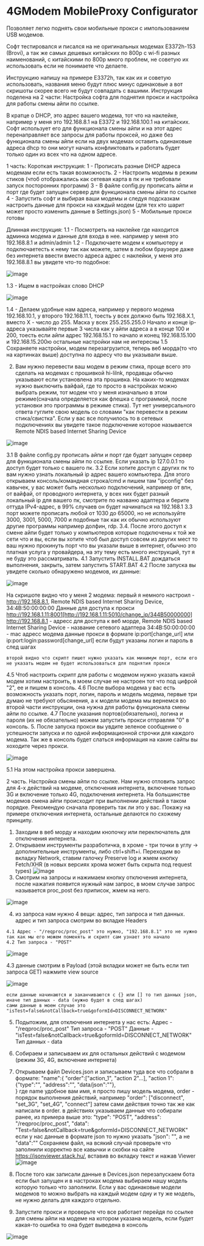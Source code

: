 # 4GModem MobileProxy Configurator
Позволяет легко поднять свои мобильные прокси с импользованием USB модемов.

Софт тестировался и писался на не оригинальных модемах E3372h-153 (Brovi), а так же самых дешевых китайских по 800р с wi-fi разных наименований, с китайскими по 800р много проблем, не советую их использовать если не понимаете что делаете.

Инструкцию напишу на примере E3372h, так как их и советую использовать, названия меню будут плюс минус одинаковые а вот скришоты скорее всего не будут совпадать с вашими.
Инструкция поделена на 2 части: Настройка софта для поднятия прокси и настройка для работы смены айпи по ссылке.

В кратце о DHCP, это адрес вашего модема, тот что на наклейке, например у меня это 192.168.8.1 на E3372 и 192.168.100.1 на китайских. Софт использует его для функционала смены айпи и на этот адрес перенаправляет все запросы для работы проксей, но даже без функционала смены айпи если на двух модемах оставить одинаковые адреса dhcp то они могут начать конфликтовать и работать будет только один из всех что на одном адресе.
 
1 часть:
  Короткая инструкция:
  1 - Прописать разные DHCP адреса модемам если есть такая возможность.
  2 - Настроить модемы в режим стиков (чтоб отображались как сетевая карта в пк и не требовали запуск посторонних программ)
  3 - В файле config.py прописать айпи и порт где будет запущен сервер для функционала смены айпи по ссылке
  4 - Запустить софт и выбирая ваши модемы и следуя подсказкам настроить данные для прокси на каждый модем (для тех кто шарит может просто изменить данные в Settings.json)
  5 - Мобильные прокси готовы
  
  Длинная инструкция:
  1.1 - Посмотреть на наклейке где находится админка модема и данные для входа в нее. например у меня это 192.168.8.1 и admin/admin
  1.2 - Подключаете модем к компьютеру и подключаетесть к нему так как можете, затем в любом браузере даже без интернета ввести вместо адреса адрес с наклейки, у меня это 192.168.8.1 вы увидете что-то подобное:
  
  ![image](https://github.com/IsNaRm/4GModem-MobileProxy-Configurator/assets/11133034/453f3ff5-2242-4aef-927a-ef033b58fdd6)
  
  1.3 - Ищем в настройках слово DHCP

  ![image](https://github.com/IsNaRm/4GModem-MobileProxy-Configurator/assets/11133034/2c7839f8-52ec-4d32-ad2a-1048967e471f)

  1.4 - Делаем удобные нам адреса, например у первого модема 192.168.10.1, у второго 192.168.11.1, тоесть у всех должно быть 192.168.X.1, вместо X - число до 255.
        Маска у всех 255.255.255.0
        Начало и конце ip-адреса указывайте первые 3 числа как у айпи адреса а в конце 100 и 200, тоесть если айпи адрес 192.168.15.1 то начало и конец 192.168.15.100 и 192.168.15.200ю
        остальные настройки нам не интересны
  1.5 Сохраняете настройки, модем перезагрузится, теперь веб морда(то что на картинках выше) доступна по адресу что вы указывали выше.

  2. Вам нужно перевести ваш модем в режим стика, проще всего это сделать на модемах с прошивкой hi-lilnk, продавцы обычно указывают если установлена эта прошивка. На каких-то модемах нужно выключить вайфай, где то просто в настройках можно выбрать режим, тот модем что у меня изначально в этом режиме(сначала определяется как флешка с программой, после установки это программы в режиме стика). Тут нет универсального ответа гуглите свою модель со словами "как перевести в режим стика/свистка". Если у вас все получилось то в сетевых подключениях вы увидете такое подключение которое называется Remote NDIS based Internet Sharing Device

![image](https://github.com/IsNaRm/4GModem-MobileProxy-Configurator/assets/11133034/193e085f-5d4a-4495-a0ac-1125b2a942b7)

  3.1 В файле config.py прописать айпи и порт где будет запущен сервер для функционала смены айпи по ссылке. Если указать ip 127.0.0.1 то доступ будет только с вашего пк.
  3.2 Если хотите доступ с других пк то вам нужно узнать локальный ip адрес вашего компьютера. Для этого открываем консоль/командная строка/cmd и пишем там "ipconfig" без кавычек, у вас может быть несколько подключений, например от впн, от вайфай, от проводного интернета, у всех них будет разный локальный ip для вашего пк, смотрите по названю адаптера и берите оттуда IPv4-адрес, в 99% случаев он будет начинаться на 192.168.1
  3.3 порт можете прописать любой от 1030 до 65000, но не используйте 3000, 3001, 5000, 7000 и подобные так как их обычно используют другие программы например долфин, rdp.
  3.4. После этого доступ к смене айпи будет только у компьютеров которые подключены к той же сети что и вы, если вы хотите чтоб был доступ совсем из других мест то ваш нужно прокинуть порт что вы указали выше в интернет, обычно это платная услуга у провайдера, на эту тему есть много инструкций, тут я не буду это рассматривать.
  4.1 Запустить INSTALL.BAT дождаться выполнения, закрыть, затем запустить START.BAT
  4.2 После запуска вы увидете сколько обнаружено модемов, их данные:
    
![image](https://github.com/IsNaRm/4GModem-MobileProxy-Configurator/assets/11133034/6c2d75fb-8a65-4860-8889-d23ae08c4fae)

  На скришоте видно что у меня 2 модема:
    первый я немного настроил - http://192.168.8.1, Remote NDIS based Internet Sharing Device, 34:4B:50:00:00:00    Данные для доступа к прокси http://192.168.1.11:8001[http://192.168.1.11:5010/change_ip/344B50000000]
    http://192.168.8.1 - адресс для доступа к веб морде,
    Remote NDIS based Internet Sharing Device - название сетевого адаптера
    34:4B:50:00:00:00 - mac адресс модема
    данные прокси в формате ip:port[change_url] или ip:port:login:password[change_url] если будут указаны логин и пароль в след шагах

    второй видно что скрипт пишет нужно указать как минимум порт, если его не указать модем не будет использоваться для поднятия прокси
4.5 Чтоб настроить скрипт для работы с модемом нужно указать какой модем хотим настроить, в моем случае не настроен тот что под цифрой "2", ее и пишем в консоль.
4.6 После выбора модема у вас есть возможность указать порт, логин, пароль и модель модема, первые три думаю не требуют обьсянения, а к модели модема мы вернемся во второй части инструкции, она нужна для работы функционала смены айпи по ссылке.
4.7 После указания портов(обязательно), логина и пароля (их не обязательно) можем запустить прокси отправляя "0" в консоль.
5. После запуска прокси вы увдите зеленое сообщение о успешности запуска и по одной информационной строчки для каждого модема. Так же в консоль будет слаться информация на какие сайты вы хоходите через прокси.

  ![image](https://github.com/IsNaRm/4GModem-MobileProxy-Configurator/assets/11133034/df43bc78-5d2c-4df8-9edd-62c6f826ee5e)

5.1 На этом настройка прокси завершена.

2 часть. Настройка смены айпи по ссылке.
Нам нужно отловить запрос для 4-х действий на модеме, отключения интернета, включение только 3G и включение только 4G, подключения интернета. На большинстве модемов смена айпи происходит при выполнении действий в таком порядке. Рекомендую сначала проверить так ли это у вас. Покажу на примере отключения интернета, остальные делаются по схожему принципу.
  1. Заходим в веб морду и находим кнопочку или переключатель для отключения интернета.
  2. Открываем инструменты разработичка, в хроме - три точки в углу -> дополнительные инструменты, либо ctrl+shift+i. Переходим во вкладку Network, ставим галочку Preserve log и жмем кнопку Fetch/XHR (в новых версиях хрома может быть скрыта под request types)
![image](https://github.com/IsNaRm/4GModem-MobileProxy-Configurator/assets/11133034/aa2b051b-b791-43f6-a7d0-a5701c858efd)
  3. Смотрим на запросы и нажимаем кнопку отключения интернета, после нажатия появится нужный нам запрос, в моем случае запрос называется proc_post без приписок, жмем на него.

![image](https://github.com/IsNaRm/4GModem-MobileProxy-Configurator/assets/11133034/9a16a220-7ce6-4d42-a685-f35e08797698)

  4. из запроса нам нужно 4 вещи: адрес, тип запроса и тип данных. адрес и тип запроса смотрим во вкладке Headers
    
    4.1 Адрес - "/reqproc/proc_post" это нужно, "192.168.8.1" это не нужно так как мы его можем поменять и скрипт сам узнает это начало
    4.2 Тип запроса - "POST"
    
![image](https://github.com/IsNaRm/4GModem-MobileProxy-Configurator/assets/11133034/22b3ca0e-6cca-4f74-bc4f-b819223a2caf)

  4.3 данные смотрим в Payload (этой вкладки может не быть если тип запроса GET)
      нажмите view source 
      
![image](https://github.com/IsNaRm/4GModem-MobileProxy-Configurator/assets/11133034/858c9f78-5b9f-43c2-957c-23f6bcae6625)

    если данные начинаются и заканчиваются с {} или [] то тип данных json, иначе тип данных - data (нужно будет в след шагах)
    сами данные в моем случае это "isTest=false&notCallback=true&goformId=DISCONNECT_NETWORK"
5. Подытожим, для отключения интернета у нас есть:
  Адрес -  "/reqproc/proc_post"
  Тип запроса - "POST"
  Данные - "isTest=false&notCallback=true&goformId=DISCONNECT_NETWORK"
  Тип данных - data
6. Собираем и записываем их для остальных действий с модемом (режим 3G, 4G, включение интернета)
7. Открываем файл Devices.json и записываем туда все что собрали в формате:
  "name":{
   "order":["action_1", "action 2"...],
    "action 1":{"type":"", "address":"", "data/json":""},    
}
  где name удобное вам имя, я просто пишу модель модема,
order - порядок выполнения действий, например "order": ["disconnect", "set_3G", "set_4G", "connect"]
затем сами действия точно так же как написали в order.
в действиях указываем данные что собирали ранее, из примера выше это:
"type": "POST",
      "address": "/reqproc/proc_post",
      "data": "Test=false&notCallback=true&goformId=DISCONNECT_NETWORK"
  если у нас данные в формате json то нужно указать "json": "", а не "data":""
Сохраняем файл, на всякий случай проверьте что заполнили корректно все кавычки и скобки на сайте https://jsonviewer.stack.hu/, вставив во вкладку текст и нажав Viewer
![image](https://github.com/IsNaRm/4GModem-MobileProxy-Configurator/assets/11133034/efd6a5a0-2685-496b-8d62-34f5944b2f6b)

8. После того как записали данные в Devices.json перезапускаем бота если был запущен и в настроках модема выбираем нашу модель которую только что заполнили. Если у вас одинаковые модели модемов то можно выбрать на каждый модем одну и ту же модель, не нужно делать для каждого отдельно.
9. Запустите прокси и проверьте что все работает перейдя по ссылке для смены айпи на модеме на котором указана модель, если будет какая-то ошибка то она будет выведена в консоль

![image](https://github.com/IsNaRm/4GModem-MobileProxy-Configurator/assets/11133034/3fd3f747-3c14-440a-a25d-4662a258142e)




